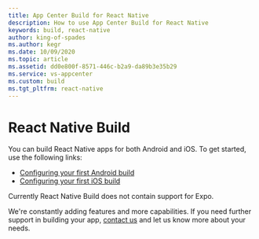 ```yaml
---
title: App Center Build for React Native
description: How to use App Center Build for React Native
keywords: build, react-native
author: king-of-spades
ms.author: kegr
ms.date: 10/09/2020
ms.topic: article
ms.assetid: dd0e800f-8571-446c-b2a9-da89b3e35b29
ms.service: vs-appcenter
ms.custom: build
ms.tgt_pltfrm: react-native
---
```


# React Native Build

You can build React Native apps for both Android and iOS. To get started, use the following links:

- [Configuring your first Android build](~/build/react-native/android/index.md)
- [Configuring your first iOS build](~/build/react-native/ios/index.md)

Currently React Native Build does not contain support for Expo.

We're constantly adding features and more capabilities. If you need further support in building your app, [contact us](~/help.md) and let us know more about your needs.
